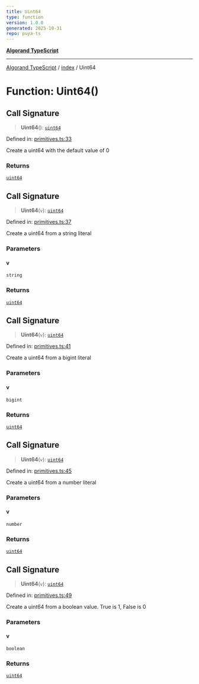 ```yaml
---
title: Uint64
type: function
version: 1.0.0
generated: 2025-10-31
repo: puya-ts
---
```

[**Algorand TypeScript**](../../README.md)

***

[Algorand TypeScript](../../modules.md) / [index](../README.md) / Uint64

# Function: Uint64()

## Call Signature

> **Uint64**(): [`uint64`](../type-aliases/uint64.md)

Defined in: [primitives.ts:33](https://github.com/algorandfoundation/puya-ts/blob/main/packages/algo-ts/src/primitives.ts#L33)

Create a uint64 with the default value of 0

### Returns

[`uint64`](../type-aliases/uint64.md)

## Call Signature

> **Uint64**(`v`): [`uint64`](../type-aliases/uint64.md)

Defined in: [primitives.ts:37](https://github.com/algorandfoundation/puya-ts/blob/main/packages/algo-ts/src/primitives.ts#L37)

Create a uint64 from a string literal

### Parameters

#### v

`string`

### Returns

[`uint64`](../type-aliases/uint64.md)

## Call Signature

> **Uint64**(`v`): [`uint64`](../type-aliases/uint64.md)

Defined in: [primitives.ts:41](https://github.com/algorandfoundation/puya-ts/blob/main/packages/algo-ts/src/primitives.ts#L41)

Create a uint64 from a bigint literal

### Parameters

#### v

`bigint`

### Returns

[`uint64`](../type-aliases/uint64.md)

## Call Signature

> **Uint64**(`v`): [`uint64`](../type-aliases/uint64.md)

Defined in: [primitives.ts:45](https://github.com/algorandfoundation/puya-ts/blob/main/packages/algo-ts/src/primitives.ts#L45)

Create a uint64 from a number literal

### Parameters

#### v

`number`

### Returns

[`uint64`](../type-aliases/uint64.md)

## Call Signature

> **Uint64**(`v`): [`uint64`](../type-aliases/uint64.md)

Defined in: [primitives.ts:49](https://github.com/algorandfoundation/puya-ts/blob/main/packages/algo-ts/src/primitives.ts#L49)

Create a uint64 from a boolean value. True is 1, False is 0

### Parameters

#### v

`boolean`

### Returns

[`uint64`](../type-aliases/uint64.md)

